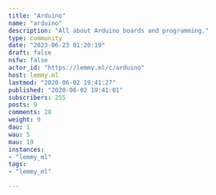 ```yaml
---
title: "Arduino" 
name: "arduino"
description: "All about Arduino boards and programming."
type: community
date: "2023-06-23 01:20:19"
draft: false
nsfw: false
actor_id: "https://lemmy.ml/c/arduino"
host: lemmy.ml
lastmod: "2020-06-02 19:41:27"
published: "2020-06-02 19:41:01"
subscribers: 255
posts: 9
comments: 28
weight: 9
dau: 1
wau: 5
mau: 19
instances:
- "lemmy_ml"
tags: 
- "lemmy_ml"

---
```

